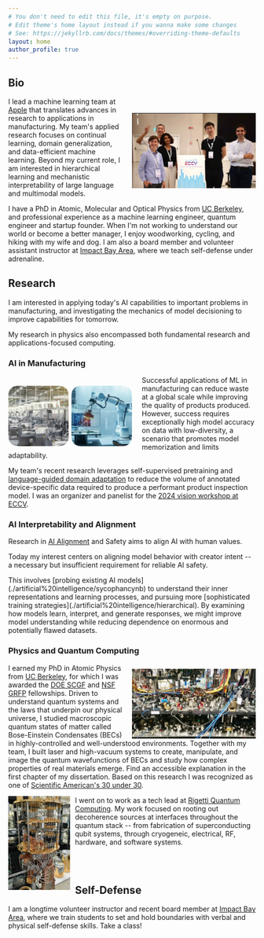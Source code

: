 ```yaml
---
# You don't need to edit this file, it's empty on purpose.
# Edit theme's home layout instead if you wanna make some changes
# See: https://jekyllrb.com/docs/themes/#overriding-theme-defaults
layout: home
author_profile: true
---
```


<!-- <img align="right"
src="./assets/images/after-eccv.jpg" 
alt="After a successful workshop at ECCV, 2024." 
width="400"> -->


<img src="./assets/images/after-eccv.jpeg" alt="After a successful workshop at ECCV, 2024." style="float: right; padding-left: 20px; padding-top: 90px;"  width="50%" height="auto">

## Bio


I lead a machine learning team at [Apple](https://www.apple.com/newsroom/) that translates advances in research to applications in manufacturing. My team's applied research focuses on continual learning, domain generalization, and data-efficient machine learning. Beyond my current role, I am interested in hierarchical learning and mechanistic interpretability of large language and multimodal models.

<!-- why - how - what -->
I have a PhD in Atomic, Molecular and Optical Physics from [UC Berkeley](http://ultracold.physics.berkeley.edu), and professional experience as a machine learning engineer, quantum engineer and startup founder. When I'm not working to understand our world or become a better manager, I enjoy woodworking, cycling, and hiking with my wife and dog. I am also a board member and volunteer assistant instructor at [Impact Bay Area](https://www.impactbayarea.org/cthomas), where we teach self-defense under adrenaline. 




## Research

I am interested in applying today's AI capabilities to important problems in manufacturing, and investigating the mechanics of model decisioning to improve capabilities for tomorrow. 
<!-- I apply today's AI capabilities to important problems in manufacturing, and work to , and in better understanding the underlying mechanics of model decisioning to improve tomorrow's.  -->
My research in physics also encompassed both fundamental research and applications-focused computing. 

<!-- why - understand and discover, and build something impactful or helpful
how - curiosity, developing broad expertise, find underlying commonalities across fields 
what - physics, engineering and machine learning -->
<!-- 
I am broadly driven to understand the world and to leverage that understanding to build something impactful and new. Thus far in my career I've taken that lens in physics, engineering and machine learning.  -->

### AI in Manufacturing
<!-- why - how - what -->

<img src="./assets/images/manufacturing.jpg" style="float: left; padding-right: 20px; padding-top: 20px;"  width="50%" height="auto">

<!-- Why is this important / why is it interesting / why is it hard ?   -->
Successful applications of ML in manufacturing can reduce waste at a global scale while improving the quality of products produced. However, success requires exceptionally high model accuracy on data with low-diversity, a scenario that promotes model memorization and limits adaptability. 
<!-- Domain-specific datasets differ meaningfully from the natural images used in traditional machine learning and many ground-breaking approaches from literature don’t show promising results when applied to real manufacturing scenarios. -->

<!-- how do we work  -->
<!-- My team runs experiments applying cutting edge approaches to our domain-specific data. When we identify a promising approach, we publish,  demonstrating our approaches on open-source medical datasets that share many challenges with manufacturing. Finally, we integrate successful approaches into an internal git repo, so that many ML applications can benefit from our work.   -->

<!-- what have we built -->

My team's recent research leverages self-supervised pretraining and [language-guided domain adaptation](https://openreview.net/forum?id=iyULilaeYx) to reduce the volume of annotated device-specific data required to produce a performant product inspection model. 
I was an organizer and panelist for the [2024 vision workshop at ECCV](https://vision-based-industrial-inspection.github.io/eccv-24/).


### AI Interpretability and Alignment

<!-- why -->
<!-- Today's large models require extremely large datasets, delivered by scraping the whole internet (not humanity’s proudest collection of thoughts). Their predecessors - models that determine what we see on social media, for example - we know can be bad for democracy, teen mental health, and social equity.  -->
Research in [AI Alignment](https://aisafetyfundamentals.com/blog/what-is-ai-alignment/) and Safety aims to align AI with human values. 
<!-- The field faces practical, political and technical barriers.  -->
Today my interest centers on aligning model behavior with creator intent -- a necessary but insufficient requirement for reliable AI safety. 
<!-- how --> This involves [probing existing AI models](./artificial%20intelligence/sycophancynb) to understand their inner representations and learning processes, and pursuing more [sophisticated training strategies](./artificial%20intelligence/hierarchical). By examining how models learn, interpret, and generate responses, we might improve model understanding while reducing dependence on enormous and potentially flawed datasets.

### Physics and Quantum Computing


<img src="./assets/images/optical-table.jpeg" style="float: right; padding-left: 10px; padding-top:10px" width="50%" height="auto">

I earned my PhD in Atomic Physics from [UC Berkeley](http://ultracold.physics.berkeley.edu), for which I was awarded the [DOE SCGF](https://science.osti.gov/wdts/scgf) and [NSF GRFP](https://www.nsfgrfp.org) fellowships. Driven to understand quantum systems and the laws that underpin our physical universe, I studied macroscopic quantum states of matter called Bose-Einstein Condensates (BECs) in highly-controlled and well-understood environments. 
Together with my team, I built laser and high-vacuum systems to create, manipulate, and image the quantum wavefunctions of BECs and study how complex properties of real materials emerge. Find an accessible explanation in the first chapter of my dissertation. Based on this research I was recognized as one of [Scientific American's 30 under 30](https://www.scientificamerican.com/article/lindau-claire-thomas/). 

<img src="./assets/images/qc.jpeg" style="float: left; padding-right: 10px; padding-bottom: 30px;" width="25%" height="auto"> 

I went on to work as a tech lead at [Rigetti Quantum Computing](https://www.rigetti.com/). My work focused on rooting out decoherence sources at interfaces throughout the quantum stack -- from fabrication of superconducting qubit systems, through cryogeneic, electrical, RF, hardware, and software systems.  


<!-- 
More quantum phrases
 systems to manipulate atoms 
 emergence in quantum systems 
 to expand human understanding of quantum physics, the laws that underpin our physical universe.  
 our understanding of the fundamental building blocks of nature and the laws that govern them. 
 studied quantum physics at macroscpic scales 
-->

<!-- ## Publications



## Career Notes -->

<br>
<br>


## Self-Defense

I am a longtime volunteer instructor and recent board member at [Impact Bay Area](https://www.impactbayarea.org/), where we train students to set and hold  boundaries with verbal and physical self-defense skills.  Take a class! 
